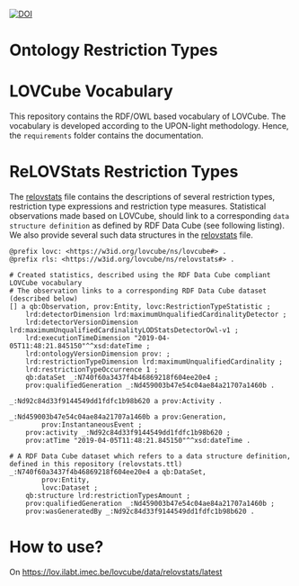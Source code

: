 [![DOI](https://zenodo.org/badge/161186859.svg)](https://zenodo.org/badge/latestdoi/161186859)

# Ontology Restriction Types


# LOVCube Vocabulary

This repository contains the RDF/OWL based vocabulary of LOVCube.
The vocabulary is developed according to the UPON-light methodology. Hence, the `requirements` folder contains the documentation.


# ReLOVStats Restriction Types

The [relovstats](relovstats.ttl) file contains the descriptions of several restriction types, restriction type expressions and restriction type measures.
Statistical observations made based on LOVCube, should link to a corresponding `data structure definition` as defined by RDF Data Cube (see following listing).
We also provide several such data structures in the [relovstats](relovstats.ttl) file.

```turtle
@prefix lovc: <https://w3id.org/lovcube/ns/lovcube#> .
@prefix rls: <https://w3id.org/lovcube/ns/relovstats#> .

# Created statistics, described using the RDF Data Cube compliant LOVCube vocabulary
# The observation links to a corresponding RDF Data Cube dataset (described below)
[] a qb:Observation, prov:Entity, lovc:RestrictionTypeStatistic ;
    lrd:detectorDimension lrd:maximumUnqualifiedCardinalityDetector ;
    lrd:detectorVersionDimension lrd:maximumUnqualifiedCardinalityLODStatsDetectorOwl-v1 ;
    lrd:executionTimeDimension "2019-04-05T11:48:21.845150"^^xsd:dateTime ;
    lrd:ontologyVersionDimension prov: ;
    lrd:restrictionTypeDimension lrd:maximumUnqualifiedCardinality ;
    lrd:restrictionTypeOccurrence 1 ;
    qb:dataSet _:N740f60a3437f4b46869218f604ee20e4 ;
    prov:qualifiedGeneration _:Nd459003b47e54c04ae84a21707a1460b .

_:Nd92c84d33f9144549dd1fdfc1b98b620 a prov:Activity .

_:Nd459003b47e54c04ae84a21707a1460b a prov:Generation,
        prov:InstantaneousEvent ;
    prov:activity _:Nd92c84d33f9144549dd1fdfc1b98b620 ;
    prov:atTime "2019-04-05T11:48:21.845150"^^xsd:dateTime .

# A RDF Data Cube dataset which refers to a data structure definition, defined in this repository (relovstats.ttl)
_:N740f60a3437f4b46869218f604ee20e4 a qb:DataSet,
        prov:Entity,
        lovc:Dataset ;
    qb:structure lrd:restrictionTypesAmount ;
    prov:qualifiedGeneration _:Nd459003b47e54c04ae84a21707a1460b ;
    prov:wasGeneratedBy _:Nd92c84d33f9144549dd1fdfc1b98b620 .

```

# How to use?

On https://lov.ilabt.imec.be/lovcube/data/relovstats/latest
